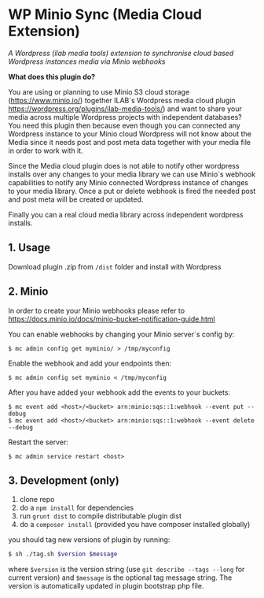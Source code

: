 # WP Minio Sync (Media Cloud Extension)

_A Wordpress (ilab media tools) extension to synchronise cloud based Wordpress instances media via Minio webhooks_

**What does this plugin do?**

You are using or planning to use Minio S3 cloud storage (https://www.minio.io/) together ILAB´s Wordpress media cloud plugin https://wordpress.org/plugins/ilab-media-tools/)
and want to share your media across multiple Wordpress projects with independent databases? You need this plugin then because even though you can connected any Wordpress
instance to your Minio cloud Wordpress will not know about the Media since it needs post and post meta data together with your media file in order to work with it. 

Since the Media cloud plugin does is not able to notify other wordpress installs over any changes to your media library we can use Minio´s webhook capabilities to notify any
Minio connected Wordpress instance of changes to your media library. Once a put or delete webhook is fired the needed post and post meta will be created or updated.

Finally you can a real cloud media library across independent wordpress installs.


## 1. Usage

Download plugin .zip from `/dist` folder and install with Wordpress


## 2. Minio

In order to create your Minio webhooks please refer to https://docs.minio.io/docs/minio-bucket-notification-guide.html

You can enable webhooks by changing your Minio server´s config by:

```
$ mc admin config get myminio/ > /tmp/myconfig
```

Enable the webhook and add your endpoints then:

```
$ mc admin config set myminio < /tmp/myconfig
```

After you have added your webhook add the events to your buckets:

```
$ mc event add <host>/<bucket> arn:minio:sqs::1:webhook --event put --debug
$ mc event add <host>/<bucket> arn:minio:sqs::1:webhook --event delete --debug
```

Restart the server:

```
$ mc admin service restart <host>
```


## 3. Development (only)

1. clone repo
2. do a `npm install` for dependencies
3. run `grunt dist` to compile distributable plugin dist
4. do a `composer install` (provided you have composer installed globally)

you should tag new versions of plugin by running:

```bash
$ sh ./tag.sh $version $message
```

where `$version` is the version string (use `git describe --tags --long` for current version) and
`$message` is the optional tag message string. The version is automatically updated in plugin bootstrap
php file.
